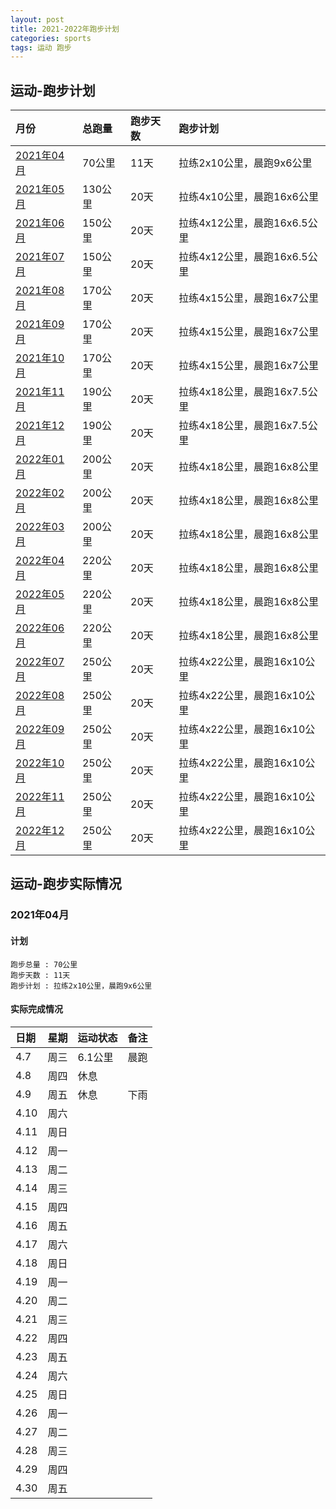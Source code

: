 ```yaml
---
layout: post
title: 2021-2022年跑步计划
categories: sports 
tags: 运动 跑步
---
```


## 运动-跑步计划

| 月份 |  总跑量 | 跑步天数 | 跑步计划 |
| :--------- | :------ | :--- | :----------- |
| [2021年04月](#2021年04月) | 70公里  | 11天 | 拉练2x10公里，晨跑9x6公里 |
| [2021年05月](#2021年05月) | 130公里 | 20天 | 拉练4x10公里，晨跑16x6公里 |
| [2021年06月](#2021年06月) | 150公里 | 20天 | 拉练4x12公里，晨跑16x6.5公里 |
| [2021年07月](#2021年07月) | 150公里 | 20天 | 拉练4x12公里，晨跑16x6.5公里 |
| [2021年08月](#2021年08月) | 170公里 | 20天 | 拉练4x15公里，晨跑16x7公里 |
| [2021年09月](#2021年09月) | 170公里 | 20天 | 拉练4x15公里，晨跑16x7公里 |
| [2021年10月](#2021年10月) | 170公里 | 20天 | 拉练4x15公里，晨跑16x7公里 |
| [2021年11月](#2021年11月) | 190公里 | 20天 | 拉练4x18公里，晨跑16x7.5公里 |
| [2021年12月](#2021年12月) | 190公里 | 20天 | 拉练4x18公里，晨跑16x7.5公里 |
| [2022年01月](#2022年01月) | 200公里 | 20天 | 拉练4x18公里，晨跑16x8公里 |
| [2022年02月](#2022年02月) | 200公里 | 20天 | 拉练4x18公里，晨跑16x8公里 |
| [2022年03月](#2022年03月) | 200公里 | 20天 | 拉练4x18公里，晨跑16x8公里 |
| [2022年04月](#2022年04月) | 220公里 | 20天 | 拉练4x18公里，晨跑16x8公里 |
| [2022年05月](#2022年05月) | 220公里 | 20天 | 拉练4x18公里，晨跑16x8公里 |
| [2022年06月](#2022年06月) | 220公里 | 20天 | 拉练4x18公里，晨跑16x8公里 |
| [2022年07月](#2022年07月) | 250公里 | 20天 | 拉练4x22公里，晨跑16x10公里 |
| [2022年08月](#2022年08月) | 250公里 | 20天 | 拉练4x22公里，晨跑16x10公里 |
| [2022年09月](#2022年09月) | 250公里 | 20天 | 拉练4x22公里，晨跑16x10公里 |
| [2022年10月](#2022年10月) | 250公里 | 20天 | 拉练4x22公里，晨跑16x10公里 |
| [2022年11月](#2022年11月) | 250公里 | 20天 | 拉练4x22公里，晨跑16x10公里 |
| [2022年12月](#2022年12月) | 250公里 | 20天 | 拉练4x22公里，晨跑16x10公里 |

## 运动-跑步实际情况

### 2021年04月
#### 计划
    跑步总量 : 70公里
    跑步天数 : 11天
    跑步计划 : 拉练2x10公里，晨跑9x6公里

#### 实际完成情况
| 日期 | 星期 | 运动状态 | 备注 |
| :--- | :--- | :--- | :--- |
| 4.7  | 周三 | 6.1公里 | 晨跑 | 
| 4.8  | 周四 | 休息  | | 
| 4.9  | 周五 | 休息  | 下雨 | 
| 4.10 | 周六 |  |  |
| 4.11 | 周日 |  |  |
| 4.12 | 周一 |  |  |
| 4.13 | 周二 |  |  |
| 4.14 | 周三 |  |  |
| 4.15 | 周四 |  |  |
| 4.16 | 周五 |  |  |
| 4.17 | 周六 |  |  |
| 4.18 | 周日 |  |  |
| 4.19 | 周一 |  |  |
| 4.20 | 周二 |  |  |
| 4.21 | 周三 |  |  |
| 4.22 | 周四 |  |  |
| 4.23 | 周五 |  |  |
| 4.24 | 周六 |  |  |
| 4.25 | 周日 |  |  |
| 4.26 | 周一 |  |  |
| 4.27 | 周二 |  |  |
| 4.28 | 周三 |  |  |
| 4.29 | 周四 |  |  |
| 4.30 | 周五 |  |  |